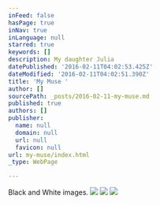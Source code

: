 ```yaml
---
inFeed: false
hasPage: true
inNav: true
inLanguage: null
starred: true
keywords: []
description: My daughter Julia
datePublished: '2016-02-11T04:02:53.425Z'
dateModified: '2016-02-11T04:02:51.390Z'
title: 'My Muse '
author: []
sourcePath: _posts/2016-02-11-my-muse.md
published: true
authors: []
publisher:
  name: null
  domain: null
  url: null
  favicon: null
url: my-muse/index.html
_type: WebPage

---
```

Black and White images.
![](https://s3-us-west-2.amazonaws.com/the-grid-img/p/7399c631c340494db08e7fe6052f08a8c45253b4.jpg)
![](https://s3-us-west-2.amazonaws.com/the-grid-img/p/51964ed50a3450ec81f4aa0b167d7c086695f8fc.jpg)
![](https://s3-us-west-2.amazonaws.com/the-grid-img/p/4d905400fb71ea49decaa5a2296a4573206d2629.jpg)